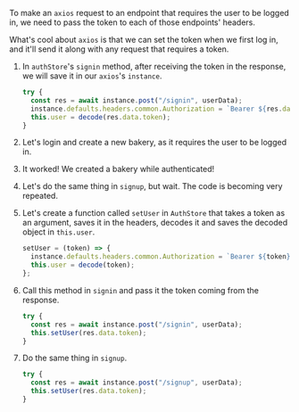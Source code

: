 To make an `axios` request to an endpoint that requires the user to be logged in, we need to pass the token to each of those endpoints' headers.

What's cool about `axios` is that we can set the token when we first log in, and it'll send it along with any request that requires a token.

1. In `authStore`'s `signin` method, after receiving the token in the response, we will save it in our `axios`'s `instance`.

   ```javascript
   try {
     const res = await instance.post("/signin", userData);
     instance.defaults.headers.common.Authorization = `Bearer ${res.data.token}`;
     this.user = decode(res.data.token);
   }
   ```

2. Let's login and create a new bakery, as it requires the user to be logged in.

3. It worked! We created a bakery while authenticated!

4. Let's do the same thing in `signup`, but wait. The code is becoming very repeated.

5. Let's create a function called `setUser` in `AuthStore` that takes a token as an argument, saves it in the headers, decodes it and saves the decoded object in `this.user`.

   ```javascript
   setUser = (token) => {
     instance.defaults.headers.common.Authorization = `Bearer ${token}`;
     this.user = decode(token);
   };
   ```

6. Call this method in `signin` and pass it the token coming from the response.

   ```javascript
   try {
     const res = await instance.post("/signin", userData);
     this.setUser(res.data.token);
   }
   ```

7. Do the same thing in `signup`.

   ```javascript
   try {
     const res = await instance.post("/signup", userData);
     this.setUser(res.data.token);
   }
   ```
